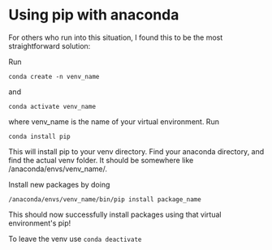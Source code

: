 
# Using pip with anaconda

For others who run into this situation, I found this to be the most straightforward solution:

Run

`conda create -n venv_name`

and

`conda activate venv_name`

where venv_name is the name of your virtual environment.
Run

`conda install pip`

This will install pip to your venv directory.
Find your anaconda directory, and find the actual venv folder. It should be somewhere like /anaconda/envs/venv_name/.

Install new packages by doing

`/anaconda/envs/venv_name/bin/pip install package_name`

This should now successfully install packages using that virtual environment's pip!

To leave the venv use `conda deactivate`
